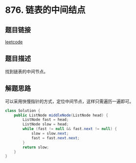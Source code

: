 # 876. 链表的中间结点

## 题目链接

[leetcode](https://leetcode-cn.com/problems/middle-of-the-linked-list/)

## 题目描述

找到链表的中间节点。

## 解题思路

可以采用快慢指针的方式，定位中间节点，这样只需遍历一遍即可。

```java
class Solution {
    public ListNode middleNode(ListNode head) {
        ListNode fast = head;
        ListNode slow = head;
        while (fast != null && fast.next != null) {
            slow = slow.next;
            fast = fast.next.next;
        }
        return slow;
    }
}
```

